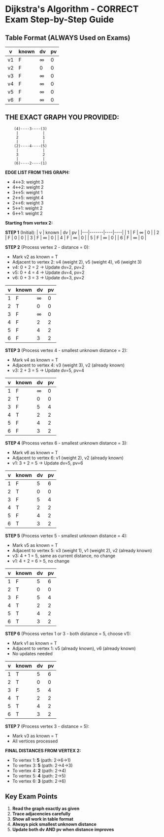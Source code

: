 # Dijkstra's Algorithm - CORRECT Exam Step-by-Step Guide

## Table Format (ALWAYS Used on Exams)

| v | known | dv | pv |
|---|-------|----|----|
| v1| F     | ∞  | 0  |
| v2| F     | 0  | 0  |
| v3| F     | ∞  | 0  |
| v4| F     | ∞  | 0  |
| v5| F     | ∞  | 0  |
| v6| F     | ∞  | 0  |

## THE EXACT GRAPH YOU PROVIDED:

```
    (4)----3----(3)
     |           |
     2           1
     |           |
    (2)----4----(5)
     |           |
     3           2
     |           |
    (6)----2----(1)
```

**EDGE LIST FROM THIS GRAPH:**
- 4↔3: weight 3
- 4↔2: weight 2  
- 3↔5: weight 1
- 2↔5: weight 4
- 2↔6: weight 3
- 5↔1: weight 2
- 6↔1: weight 2

**Starting from vertex 2:**

**STEP 1** (Initial):
| v | known | dv | pv |
|---|-------|----|----|
| 1 | F     | ∞  | 0  |
| 2 | F     | 0  | 0  |
| 3 | F     | ∞  | 0  |
| 4 | F     | ∞  | 0  |
| 5 | F     | ∞  | 0  |
| 6 | F     | ∞  | 0  |

**STEP 2** (Process vertex 2 - distance = 0):
- Mark v2 as known = T
- Adjacent to vertex 2: v4 (weight 2), v5 (weight 4), v6 (weight 3)
- v4: 0 + 2 = 2 → Update dv=2, pv=2
- v5: 0 + 4 = 4 → Update dv=4, pv=2
- v6: 0 + 3 = 3 → Update dv=3, pv=2

| v | known | dv | pv |
|---|-------|----|----|
| 1 | F     | ∞  | 0  |
| 2 | T     | 0  | 0  |
| 3 | F     | ∞  | 0  |
| 4 | F     | 2  | 2  |
| 5 | F     | 4  | 2  |
| 6 | F     | 3  | 2  |

**STEP 3** (Process vertex 4 - smallest unknown distance = 2):
- Mark v4 as known = T
- Adjacent to vertex 4: v3 (weight 3), v2 (already known)
- v3: 2 + 3 = 5 → Update dv=5, pv=4

| v | known | dv | pv |
|---|-------|----|----|
| 1 | F     | ∞  | 0  |
| 2 | T     | 0  | 0  |
| 3 | F     | 5  | 4  |
| 4 | T     | 2  | 2  |
| 5 | F     | 4  | 2  |
| 6 | F     | 3  | 2  |

**STEP 4** (Process vertex 6 - smallest unknown distance = 3):
- Mark v6 as known = T
- Adjacent to vertex 6: v1 (weight 2), v2 (already known)
- v1: 3 + 2 = 5 → Update dv=5, pv=6

| v | known | dv | pv |
|---|-------|----|----|
| 1 | F     | 5  | 6  |
| 2 | T     | 0  | 0  |
| 3 | F     | 5  | 4  |
| 4 | T     | 2  | 2  |
| 5 | F     | 4  | 2  |
| 6 | T     | 3  | 2  |

**STEP 5** (Process vertex 5 - smallest unknown distance = 4):
- Mark v5 as known = T
- Adjacent to vertex 5: v3 (weight 1), v1 (weight 2), v2 (already known)
- v3: 4 + 1 = 5, same as current distance, no change
- v1: 4 + 2 = 6 > 5, no change

| v | known | dv | pv |
|---|-------|----|----|
| 1 | F     | 5  | 6  |
| 2 | T     | 0  | 0  |
| 3 | F     | 5  | 4  |
| 4 | T     | 2  | 2  |
| 5 | T     | 4  | 2  |
| 6 | T     | 3  | 2  |

**STEP 6** (Process vertex 1 or 3 - both distance = 5, choose v1):
- Mark v1 as known = T
- Adjacent to vertex 1: v5 (already known), v6 (already known)
- No updates needed

| v | known | dv | pv |
|---|-------|----|----|
| 1 | T     | 5  | 6  |
| 2 | T     | 0  | 0  |
| 3 | F     | 5  | 4  |
| 4 | T     | 2  | 2  |
| 5 | T     | 4  | 2  |
| 6 | T     | 3  | 2  |

**STEP 7** (Process vertex 3 - distance = 5):
- Mark v3 as known = T
- All vertices processed

**FINAL DISTANCES FROM VERTEX 2:**
- To vertex 1: **5** (path: 2→6→1)
- To vertex 3: **5** (path: 2→4→3)
- To vertex 4: **2** (path: 2→4)
- To vertex 5: **4** (path: 2→5)
- To vertex 6: **3** (path: 2→6)

## Key Exam Points

1. **Read the graph exactly as given**
2. **Trace adjacencies carefully**
3. **Show all work in table format**
4. **Always pick smallest unknown distance**
5. **Update both dv AND pv when distance improves**